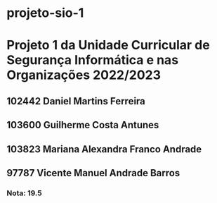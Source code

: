# projeto-sio-1
<h1>Projeto 1 da Unidade Curricular de Segurança Informática e nas Organizações 2022/2023</h1>
<h2>102442 Daniel Martins Ferreira</h2>
<h2>103600 Guilherme Costa Antunes</h2>
<h2>103823 Mariana Alexandra Franco Andrade</h2>
<h2>97787 Vicente Manuel Andrade Barros</h2>
<h3>Nota: 19.5</h3>
